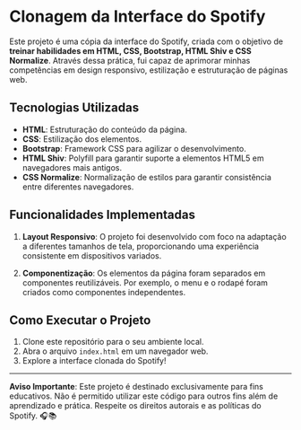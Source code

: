 # Clonagem da Interface do Spotify

Este projeto é uma cópia da interface do Spotify, criada com o objetivo de **treinar habilidades em HTML, CSS, Bootstrap, HTML Shiv e CSS Normalize**. Através dessa prática, fui capaz de aprimorar minhas competências em design responsivo, estilização e estruturação de páginas web.

## Tecnologias Utilizadas

- **HTML**: Estruturação do conteúdo da página.
- **CSS**: Estilização dos elementos.
- **Bootstrap**: Framework CSS para agilizar o desenvolvimento.
- **HTML Shiv**: Polyfill para garantir suporte a elementos HTML5 em navegadores mais antigos.
- **CSS Normalize**: Normalização de estilos para garantir consistência entre diferentes navegadores.

## Funcionalidades Implementadas

1. **Layout Responsivo**: O projeto foi desenvolvido com foco na adaptação a diferentes tamanhos de tela, proporcionando uma experiência consistente em dispositivos variados.

2. **Componentização**: Os elementos da página foram separados em componentes reutilizáveis. Por exemplo, o menu e o rodapé foram criados como componentes independentes.

## Como Executar o Projeto

1. Clone este repositório para o seu ambiente local.
2. Abra o arquivo `index.html` em um navegador web.
3. Explore a interface clonada do Spotify!

---

**Aviso Importante**: Este projeto é destinado exclusivamente para fins educativos. Não é permitido utilizar este código para outros fins além de aprendizado e prática. Respeite os direitos autorais e as políticas do Spotify. 🎧📚
